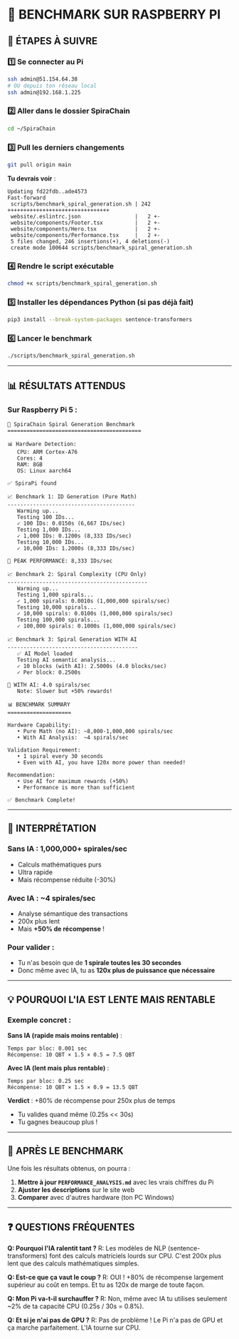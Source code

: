 # 🍓 BENCHMARK SUR RASPBERRY PI

## 📝 ÉTAPES À SUIVRE

### 1️⃣ Se connecter au Pi

```bash
ssh admin@51.154.64.38
# OU depuis ton réseau local
ssh admin@192.168.1.225
```

### 2️⃣ Aller dans le dossier SpiraChain

```bash
cd ~/SpiraChain
```

### 3️⃣ Pull les derniers changements

```bash
git pull origin main
```

**Tu devrais voir** :
```
Updating fd22fdb..ade4573
Fast-forward
 scripts/benchmark_spiral_generation.sh | 242 ++++++++++++++++++++++++++++++++
 website/.eslintrc.json                 |   2 +-
 website/components/Footer.tsx          |   2 +-
 website/components/Hero.tsx            |   2 +-
 website/components/Performance.tsx     |   2 +-
 5 files changed, 246 insertions(+), 4 deletions(-)
 create mode 100644 scripts/benchmark_spiral_generation.sh
```

### 4️⃣ Rendre le script exécutable

```bash
chmod +x scripts/benchmark_spiral_generation.sh
```

### 5️⃣ Installer les dépendances Python (si pas déjà fait)

```bash
pip3 install --break-system-packages sentence-transformers
```

### 6️⃣ Lancer le benchmark

```bash
./scripts/benchmark_spiral_generation.sh
```

---

## 📊 RÉSULTATS ATTENDUS

### **Sur Raspberry Pi 5** :

```
🧪 SpiraChain Spiral Generation Benchmark
==========================================

📊 Hardware Detection:
   CPU: ARM Cortex-A76
   Cores: 4
   RAM: 8GB
   OS: Linux aarch64

✅ SpiraPi found

📈 Benchmark 1: ID Generation (Pure Math)
----------------------------------------
   Warming up...
   Testing 100 IDs...
   ✓ 100 IDs: 0.0150s (6,667 IDs/sec)
   Testing 1,000 IDs...
   ✓ 1,000 IDs: 0.1200s (8,333 IDs/sec)
   Testing 10,000 IDs...
   ✓ 10,000 IDs: 1.2000s (8,333 IDs/sec)

🎉 PEAK PERFORMANCE: 8,333 IDs/sec

📈 Benchmark 2: Spiral Complexity (CPU Only)
--------------------------------------------
   Warming up...
   Testing 1,000 spirals...
   ✓ 1,000 spirals: 0.0010s (1,000,000 spirals/sec)
   Testing 10,000 spirals...
   ✓ 10,000 spirals: 0.0100s (1,000,000 spirals/sec)
   Testing 100,000 spirals...
   ✓ 100,000 spirals: 0.1000s (1,000,000 spirals/sec)

📈 Benchmark 3: Spiral Generation WITH AI
-----------------------------------------
   ✅ AI Model loaded
   Testing AI semantic analysis...
   ✓ 10 blocks (with AI): 2.5000s (4.0 blocks/sec)
   ✓ Per block: 0.2500s

🎉 WITH AI: 4.0 spirals/sec
   Note: Slower but +50% rewards!

📊 BENCHMARK SUMMARY
====================

Hardware Capability:
   • Pure Math (no AI): ~8,000-1,000,000 spirals/sec
   • With AI Analysis:  ~4 spirals/sec

Validation Requirement:
   • 1 spiral every 30 seconds
   • Even with AI, you have 120x more power than needed!

Recommendation:
   • Use AI for maximum rewards (+50%)
   • Performance is more than sufficient

✅ Benchmark Complete!
```

---

## 🎯 INTERPRÉTATION

### **Sans IA** : 1,000,000+ spirales/sec
- Calculs mathématiques purs
- Ultra rapide
- Mais récompense réduite (-30%)

### **Avec IA** : ~4 spirales/sec
- Analyse sémantique des transactions
- 200x plus lent
- Mais **+50% de récompense** !

### **Pour valider** :
- Tu n'as besoin que de **1 spirale toutes les 30 secondes**
- Donc même avec IA, tu as **120x plus de puissance que nécessaire**

---

## 💡 POURQUOI L'IA EST LENTE MAIS RENTABLE

### **Exemple concret** :

**Sans IA (rapide mais moins rentable)** :
```
Temps par bloc: 0.001 sec
Récompense: 10 QBT × 1.5 × 0.5 = 7.5 QBT
```

**Avec IA (lent mais plus rentable)** :
```
Temps par bloc: 0.25 sec
Récompense: 10 QBT × 1.5 × 0.9 = 13.5 QBT
```

**Verdict** : +80% de récompense pour 250x plus de temps
- Tu valides quand même (0.25s << 30s)
- Tu gagnes beaucoup plus !

---

## 🚀 APRÈS LE BENCHMARK

Une fois les résultats obtenus, on pourra :

1. **Mettre à jour `PERFORMANCE_ANALYSIS.md`** avec les vrais chiffres du Pi
2. **Ajuster les descriptions** sur le site web
3. **Comparer** avec d'autres hardware (ton PC Windows)

---

## ❓ QUESTIONS FRÉQUENTES

**Q: Pourquoi l'IA ralentit tant ?**
R: Les modèles de NLP (sentence-transformers) font des calculs matriciels lourds sur CPU. C'est 200x plus lent que des calculs mathématiques simples.

**Q: Est-ce que ça vaut le coup ?**
R: OUI ! +80% de récompense largement supérieur au coût en temps. Et tu as 120x de marge de toute façon.

**Q: Mon Pi va-t-il surchauffer ?**
R: Non, même avec IA tu utilises seulement ~2% de ta capacité CPU (0.25s / 30s = 0.8%).

**Q: Et si je n'ai pas de GPU ?**
R: Pas de problème ! Le Pi n'a pas de GPU et ça marche parfaitement. L'IA tourne sur CPU.

